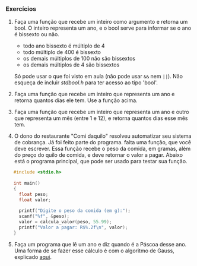 ### Exercícios

1. Faça uma função que recebe um inteiro como argumento e retorna um bool. O inteiro representa um ano, e o bool serve para informar se o ano é bissexto ou não. 
   - todo ano bissexto é múltiplo de 4
   - todo múltiplo de 400 é bissexto
   - os demais múltiplos de 100 não são bissextos
   - os demais múltiplos de 4 são bissextos
   
   Só pode usar o que foi visto em aula (não pode usar `&&` nem `||`).
   Não esqueça de incluir *stdbool.h* para ter acesso ao tipo 'bool'.
   
2. Faça uma função que recebe um inteiro que representa um ano e retorna quantos dias ele tem. Use a função acima.
3. Faça uma função que recebe um inteiro que representa um ano e outro que representa um mês (entre 1 e 12), e retorna quantos dias esse mês tem.
4. O dono do restaurante "Comi daquilo" resolveu automatizar seu sistema de cobrança. Já foi feito parte do programa. falta uma função, que você deve escrever. Essa função recebe o peso da comida, em gramas, além do preço do quilo de comida, e deve retornar o valor a pagar. Abaixo está o programa principal, que pode ser usado para testar sua função.
```c
   #include <stdio.h>
   
   int main()
   {
     float peso;
     float valor;
     
     printf("Digite o peso da comida (em g):");
     scanf("%f", &peso);
     valor = calcula_valor(peso, 55.99);
     printf("Valor a pagar: R$%.2f\n", valor);
   }
```
5. Faça um programa que lê um ano e diz quando é a Páscoa desse ano. Uma forma de se fazer esse cálculo é com o algoritmo de Gauss, explicado [aqui](https://www.inf.ufrgs.br/~cabral/Pascoa.html#:~:text=O%20Dia%20da%20P%C3%A1scoa%2C%20por,Mar%C3%A7o%20e%2025%20de%20Abril.).
